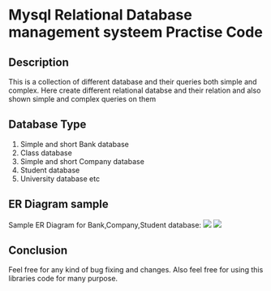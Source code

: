# Mysql Relational Database management systeem Practise Code #
## Description ##
This is a collection of different database and their queries both simple and complex.
Here create different relational databse and their relation and also shown simple 
and complex queries on them
</br>
## Database Type ##
1. Simple and short Bank database
2. Class database
3. Simple and short Company database
4. Student database
5. University database etc
<h2> ER Diagram sample </h2>
Sample ER Diagram for Bank,Company,Student database: 
<img src="https://camo.githubusercontent.com/24f7ca4deb6d39b2c39050a2b0694f0646049c9e/68747470733a2f2f692e6962622e636f2f767763575330762f657264706c75732d6469616772616d2d312e706e67">
<img src = "https://camo.githubusercontent.com/f0e28a58ae3b6d299bfb840c13a5fbf291f2bba2/68747470733a2f2f692e6962622e636f2f335368426e35522f657264706c75732d6469616772616d2d322e706e67">
</br>
<h2> Conclusion </h2>
Feel free for any kind of bug fixing and changes. Also feel free for using this libraries code for many purpose.
    
